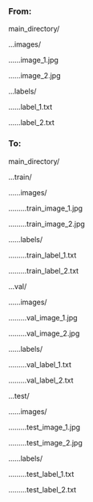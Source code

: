 ### From:

main_directory/

...images/

......image_1.jpg

......image_2.jpg

...labels/

......label_1.txt

......label_2.txt

### To:

main_directory/

...train/

......images/

.........train_image_1.jpg

.........train_image_2.jpg

......labels/

.........train_label_1.txt

.........train_label_2.txt

...val/

......images/

.........val_image_1.jpg

.........val_image_2.jpg

......labels/

.........val_label_1.txt

.........val_label_2.txt

...test/

......images/

.........test_image_1.jpg

.........test_image_2.jpg

......labels/

.........test_label_1.txt

.........test_label_2.txt
